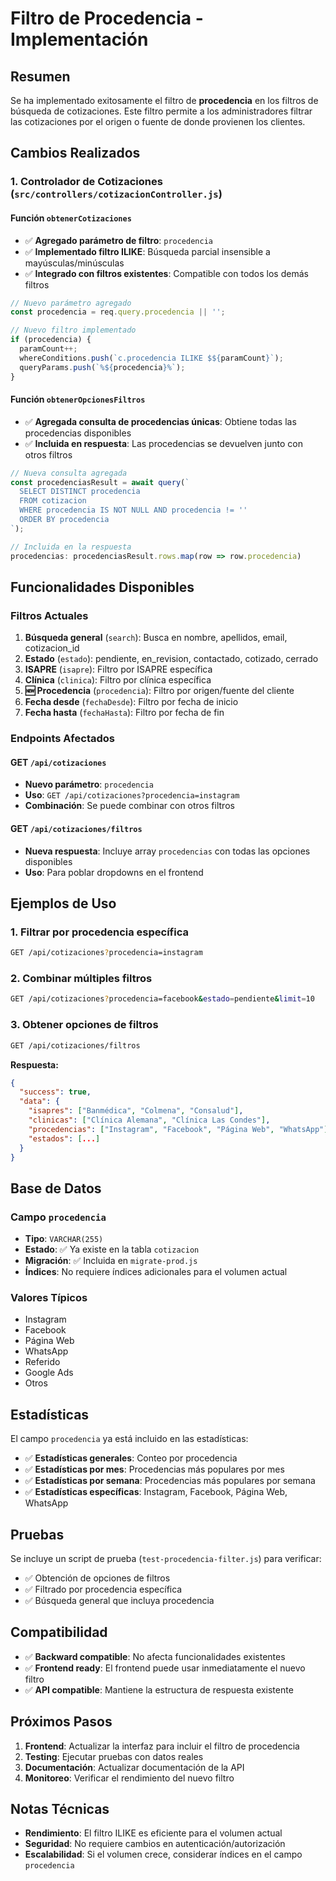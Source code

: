 # Filtro de Procedencia - Implementación

## Resumen

Se ha implementado exitosamente el filtro de **procedencia** en los filtros de búsqueda de cotizaciones. Este filtro permite a los administradores filtrar las cotizaciones por el origen o fuente de donde provienen los clientes.

## Cambios Realizados

### 1. Controlador de Cotizaciones (`src/controllers/cotizacionController.js`)

#### Función `obtenerCotizaciones`
- ✅ **Agregado parámetro de filtro**: `procedencia`
- ✅ **Implementado filtro ILIKE**: Búsqueda parcial insensible a mayúsculas/minúsculas
- ✅ **Integrado con filtros existentes**: Compatible con todos los demás filtros

```javascript
// Nuevo parámetro agregado
const procedencia = req.query.procedencia || '';

// Nuevo filtro implementado
if (procedencia) {
  paramCount++;
  whereConditions.push(`c.procedencia ILIKE $${paramCount}`);
  queryParams.push(`%${procedencia}%`);
}
```

#### Función `obtenerOpcionesFiltros`
- ✅ **Agregada consulta de procedencias únicas**: Obtiene todas las procedencias disponibles
- ✅ **Incluida en respuesta**: Las procedencias se devuelven junto con otros filtros

```javascript
// Nueva consulta agregada
const procedenciasResult = await query(`
  SELECT DISTINCT procedencia 
  FROM cotizacion 
  WHERE procedencia IS NOT NULL AND procedencia != ''
  ORDER BY procedencia
`);

// Incluida en la respuesta
procedencias: procedenciasResult.rows.map(row => row.procedencia)
```

## Funcionalidades Disponibles

### Filtros Actuales
1. **Búsqueda general** (`search`): Busca en nombre, apellidos, email, cotizacion_id
2. **Estado** (`estado`): pendiente, en_revision, contactado, cotizado, cerrado
3. **ISAPRE** (`isapre`): Filtro por ISAPRE específica
4. **Clínica** (`clinica`): Filtro por clínica específica
5. **🆕 Procedencia** (`procedencia`): Filtro por origen/fuente del cliente
6. **Fecha desde** (`fechaDesde`): Filtro por fecha de inicio
7. **Fecha hasta** (`fechaHasta`): Filtro por fecha de fin

### Endpoints Afectados

#### GET `/api/cotizaciones`
- **Nuevo parámetro**: `procedencia`
- **Uso**: `GET /api/cotizaciones?procedencia=instagram`
- **Combinación**: Se puede combinar con otros filtros

#### GET `/api/cotizaciones/filtros`
- **Nueva respuesta**: Incluye array `procedencias` con todas las opciones disponibles
- **Uso**: Para poblar dropdowns en el frontend

## Ejemplos de Uso

### 1. Filtrar por procedencia específica
```bash
GET /api/cotizaciones?procedencia=instagram
```

### 2. Combinar múltiples filtros
```bash
GET /api/cotizaciones?procedencia=facebook&estado=pendiente&limit=10
```

### 3. Obtener opciones de filtros
```bash
GET /api/cotizaciones/filtros
```
**Respuesta:**
```json
{
  "success": true,
  "data": {
    "isapres": ["Banmédica", "Colmena", "Consalud"],
    "clinicas": ["Clínica Alemana", "Clínica Las Condes"],
    "procedencias": ["Instagram", "Facebook", "Página Web", "WhatsApp"],
    "estados": [...]
  }
}
```

## Base de Datos

### Campo `procedencia`
- **Tipo**: `VARCHAR(255)`
- **Estado**: ✅ Ya existe en la tabla `cotizacion`
- **Migración**: ✅ Incluida en `migrate-prod.js`
- **Índices**: No requiere índices adicionales para el volumen actual

### Valores Típicos
- Instagram
- Facebook
- Página Web
- WhatsApp
- Referido
- Google Ads
- Otros

## Estadísticas

El campo `procedencia` ya está incluido en las estadísticas:
- ✅ **Estadísticas generales**: Conteo por procedencia
- ✅ **Estadísticas por mes**: Procedencias más populares por mes
- ✅ **Estadísticas por semana**: Procedencias más populares por semana
- ✅ **Estadísticas específicas**: Instagram, Facebook, Página Web, WhatsApp

## Pruebas

Se incluye un script de prueba (`test-procedencia-filter.js`) para verificar:
- ✅ Obtención de opciones de filtros
- ✅ Filtrado por procedencia específica
- ✅ Búsqueda general que incluya procedencia

## Compatibilidad

- ✅ **Backward compatible**: No afecta funcionalidades existentes
- ✅ **Frontend ready**: El frontend puede usar inmediatamente el nuevo filtro
- ✅ **API compatible**: Mantiene la estructura de respuesta existente

## Próximos Pasos

1. **Frontend**: Actualizar la interfaz para incluir el filtro de procedencia
2. **Testing**: Ejecutar pruebas con datos reales
3. **Documentación**: Actualizar documentación de la API
4. **Monitoreo**: Verificar el rendimiento del nuevo filtro

## Notas Técnicas

- **Rendimiento**: El filtro ILIKE es eficiente para el volumen actual
- **Seguridad**: No requiere cambios en autenticación/autorización
- **Escalabilidad**: Si el volumen crece, considerar índices en el campo `procedencia`
